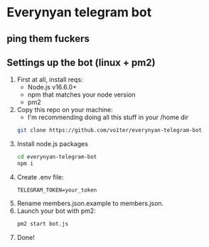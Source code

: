 # Everynyan telegram bot
## ping them fuckers

## Settings up the bot (linux + pm2)

1. First at all, install reqs:
    * Node.js v16.6.0+
    * npm that matches your node version
    * pm2
2. Copy this repo on your machine:
    * I'm recommending doing all this stuff in your /home dir
    ```bash
    git clone https://github.com/vo1ter/everynyan-telegram-bot
    ```
3. Install node.js packages
    ```bash
    cd everynyan-telegram-bot
    npm i
    ```
4. Create .env file:
    ```env
    TELEGRAM_TOKEN=your_token
    ```
5. Rename members.json.example to members.json.
6. Launch your bot with pm2:
    ```bash
    pm2 start bot.js
    ```
6. Done!